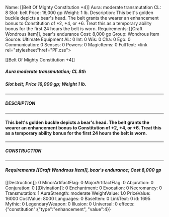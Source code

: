 Name: [[Belt Of Mighty Constitution +4]]
Aura: moderate transmutation
CL: 8
Slot: belt
Price: 16,000 gp
Weight: 1 lb.
Description: This belt's golden buckle depicts a bear's head. The belt grants the wearer an enhancement bonus to Constitution of +2, +4, or +6. Treat this as a temporary ability bonus for the first 24 hours the belt is worn.
Requirements: [[Craft Wondrous Item]], bear's endurance
Cost: 8,000 gp
Group: Wondrous Item
Source: Ultimate Equipment
AL: 0
Int: 0
Wis: 0
Cha: 0
Ego: 0
Communication: 0
Senses: 0
Powers: 0
MagicItems: 0
FullText: <link rel="stylesheet"href="PF.css"><div class="heading"><p class="alignleft">[[Belt Of Mighty Constitution +4]]</p><div style="clear: both;"></div></div><div><h5><b>Aura </b>moderate transmutation; <b>CL </b>8th</h5><h5><b>Slot </b>belt; <b>Price </b>16,000 gp; <b>Weight </b>1 lb.</h5></div><hr/><div><h5><b>DESCRIPTION</b></h5></div><hr/><div><h4><p>This belt's golden buckle depicts a bear's head. The belt grants the wearer an enhancement bonus to Constitution of +2, +4, or +6. Treat this as a temporary ability bonus for the first 24 hours the belt is worn.</p></h4></div><hr/><div><h5><b>CONSTRUCTION</b></h5></div><hr/><div><h5><b>Requirements </b>[[Craft Wondrous Item]], <i>bear's endurance</i>; <b>Cost </b>8,000 gp</h5></div>
[[Destruction]]: 0
MinorArtifactFlag: 0
MajorArtifactFlag: 0
Abjuration: 0
Conjuration: 0
[[Divination]]: 0
Enchantment: 0
Evocation: 0
Necromancy: 0
Transmutation: 1
AuraStrength: moderate
WeightValue: 1.0
PriceValue: 16000
CostValue: 8000
Languages: 0
BaseItem: 0
LinkText: 0
id: 1695
Mythic: 0
LegendaryWeapon: 0
Illusion: 0
Universal: 0
effects: {"constitution":{"type":"enhancement", "value":4}}
